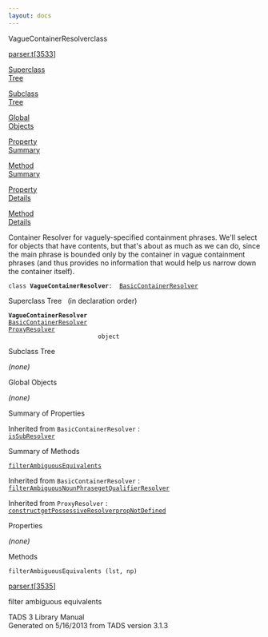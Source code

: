```yaml
---
layout: docs
---
```

<span class="title">VagueContainerResolver</span><span class="type">class</span>

[parser.t](../file/parser.t.html)\[[3533](../source/parser.t.html#3533)\]

[Superclass  
Tree](#_SuperClassTree_)

[Subclass  
Tree](#_SubClassTree_)

[Global  
Objects](#_ObjectSummary_)

[Property  
Summary](#_PropSummary_)

[Method  
Summary](#_MethodSummary_)

[Property  
Details](#_Properties_)

[Method  
Details](#_Methods_)



Container Resolver for vaguely-specified containment phrases. We'll
select for objects that have contents, but that's about as much as we
can do, since the main phrase is bounded only by the container in vague
containment phrases (and thus provides no information that would help us
narrow down the container itself).

`class `**`VagueContainerResolver`**` :   `[`BasicContainerResolver`](../object/BasicContainerResolver.html)



<span id="_SuperClassTree_"></span>



<span class="hdln">Superclass Tree</span>   (in declaration order)



**`VagueContainerResolver`**  
[`BasicContainerResolver`](../object/BasicContainerResolver.html)  
[`ProxyResolver`](../object/ProxyResolver.html)  
`                         object`  
<span id="_SubClassTree_"></span>



<span class="hdln">Subclass Tree</span>  



*(none)* <span id="_ObjectSummary_"></span>



<span class="hdln">Global Objects</span>  



*(none)* <span id="_PropSummary_"></span>



<span class="hdln">Summary of Properties</span>  





Inherited from `BasicContainerResolver` :  
[`isSubResolver`](../object/BasicContainerResolver.html#isSubResolver)



<span id="_MethodSummary_"></span>



<span class="hdln">Summary of Methods</span>  



[`filterAmbiguousEquivalents`](#filterAmbiguousEquivalents)

Inherited from `BasicContainerResolver` :  
[`filterAmbiguousNounPhrase`](../object/BasicContainerResolver.html#filterAmbiguousNounPhrase)[`getQualifierResolver`](../object/BasicContainerResolver.html#getQualifierResolver)

Inherited from `ProxyResolver` :  
[`construct`](../object/ProxyResolver.html#construct)[`getPossessiveResolver`](../object/ProxyResolver.html#getPossessiveResolver)[`propNotDefined`](../object/ProxyResolver.html#propNotDefined)

<span id="_Properties_"></span>



<span class="hdln">Properties</span>  



*(none)* <span id="_Methods_"></span>



<span class="hdln">Methods</span>  



<span id="filterAmbiguousEquivalents"></span>

`filterAmbiguousEquivalents (lst, np)`

[parser.t](../file/parser.t.html)\[[3535](../source/parser.t.html#3535)\]



filter ambiguous equivalents





TADS 3 Library Manual  
Generated on 5/16/2013 from TADS version 3.1.3


